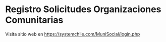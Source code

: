 # Registro Solicitudes Organizaciones Comunitarias

Visita sitio web en https://systemchile.com/MuniSocial/login.php

